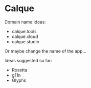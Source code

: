 # Calque

Domain name ideas:

- calque.tools
- calque.cloud
- calque.studio

Or maybe change the name of the app...

Ideas suggested so far:

- Rosetta
- g11n
- Glyphs